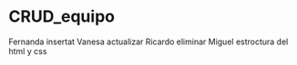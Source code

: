 # CRUD_equipo

Fernanda insertat
Vanesa actualizar
Ricardo eliminar
Miguel estroctura del html y css
